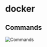 # docker

## Commands

![Commands](https://github.com/Zeyu-Xie/docker/blob/6faa92f042b7a1edb5a567f02d949271bcc1cee1/commands.png?raw=true)